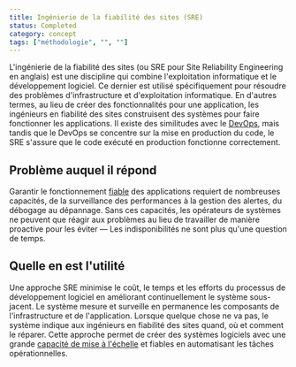 ```yaml
---
title: Ingénierie de la fiabilité des sites (SRE)
status: Completed
category: concept
tags: ["méthodologie", "", ""]
---
```


L'ingénierie de la fiabilité des sites (ou SRE pour Site Reliability Engineering en anglais) est une discipline qui combine l'exploitation informatique et le développement logiciel.
Ce dernier est utilisé spécifiquement pour résoudre des problèmes d'infrastructure et d'exploitation informatique.
En d'autres termes, au lieu de créer des fonctionnalités pour une application, les ingénieurs en fiabilité des sites construisent des systèmes pour faire fonctionner les applications.
Il existe des similitudes avec le [DevOps](/fr/devops/), mais tandis que le DevOps se concentre sur la mise en production du code, le SRE s'assure que le code exécuté en production fonctionne correctement.

## Problème auquel il répond

Garantir le fonctionnement [fiable](/fr/reliability/) des applications requiert de nombreuses capacités,
de la surveillance des performances à la gestion des alertes, du débogage au dépannage.
Sans ces capacités, les opérateurs de systèmes ne peuvent que réagir aux problèmes au lieu de travailler de manière proactive pour les éviter
— Les indisponibilités ne sont plus qu'une question de temps.

## Quelle en est l'utilité

Une approche SRE minimise le coût, le temps et les efforts du processus de développement logiciel
en améliorant continuellement le système sous-jacent.
Le système mesure et surveille en permanence les composants de l'infrastructure et de l'application.
Lorsque quelque chose ne va pas, le système indique aux ingénieurs en fiabilité des sites quand, où et comment le réparer.
Cette approche permet de créer des systèmes logiciels avec une grande [capacité de mise à l'échelle](/fr/scalability/) et fiables en automatisant les tâches opérationnelles.
